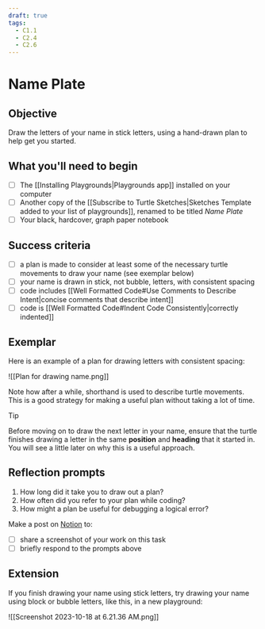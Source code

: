 ```yaml
---
draft: true
tags:
  - C1.1
  - C2.4
  - C2.6
---
```

# Name Plate
## Objective

Draw the letters of your name in stick letters, using a hand-drawn plan to help get you started.
## What you'll need to begin

- [ ] The [[Installing Playgrounds|Playgrounds app]] installed on your computer
- [ ] Another copy of the [[Subscribe to Turtle Sketches|Sketches Template added to your list of playgrounds]], renamed to be titled *Name Plate*
- [ ] Your black, hardcover, graph paper notebook

## Success criteria

- [ ] a plan is made to consider at least some of the necessary turtle movements to draw your name (see exemplar below)
- [ ] your name is drawn in stick, not bubble, letters, with consistent spacing
- [ ] code includes [[Well Formatted Code#Use Comments to Describe Intent|concise comments that describe intent]]
- [ ] code is [[Well Formatted Code#Indent Code Consistently|correctly indented]]

## Exemplar

Here is an example of a plan for drawing letters with consistent spacing:

![[Plan for drawing name.png]]

Note how after a while, shorthand is used to describe turtle movements. This is a good strategy for making a useful plan without taking a lot of time.

> [!TIP]
> Before moving on to draw the next letter in your name, ensure that the turtle finishes drawing a letter in the same **position** and **heading** that it started in. You will see a little later on why this is a useful approach.

## Reflection prompts

1. How long did it take you to draw out a plan?
2. How often did you refer to your plan while coding?
3. How might a plan be useful for debugging a logical error?

Make a post on [Notion](https://notion.so) to:
- [ ] share a screenshot of your work on this task
- [ ] briefly respond to the prompts above

## Extension

If you finish drawing your name using stick letters, try drawing your name using block or bubble letters, like this, in a new playground:

![[Screenshot 2023-10-18 at 6.21.36 AM.png]]
